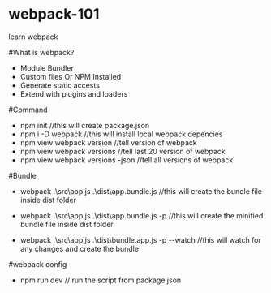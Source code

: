 # webpack-101
learn webpack 

#What is webpack?

- Module Bundler
- Custom files Or NPM Installed
- Generate static accests 
- Extend with plugins and loaders

#Command

- npm init //this will create package.json
- npm i -D webpack //this will install local webpack depencies 
- npm view webpack version //tell version of webpack
- npm view webpack versions //tell last 20 version of webpack
- npm view webpack versions -json //tell all versions of webpack

#Bundle
- webpack .\src\app.js .\dist\app.bundle.js //this will create the bundle file inside dist folder

- webpack .\src\app.js .\dist\app.bundle.js -p //this will create the minified bundle file inside dist folder

- webpack .\src\app.js .\dist\bundle.app.js -p --watch //this will watch for any changes and create the bundle 

#webpack config
- npm run dev // run the script from package.json

